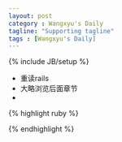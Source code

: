 ```yaml
---
layout: post
category : Wangxyu's Daily
tagline: "Supporting tagline"
tags : [Wangxyu's Daily]
---
```

{% include JB/setup %}
- 重读rails 
- 大略浏览后面章节
-

{% highlight ruby %}

{% endhighlight %}
